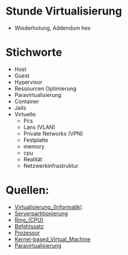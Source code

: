 # Stunde Virtualisierung
- Wiederholung, Addendum hex

# Stichworte
- Host
- Guest
- Hypervisor
- Ressourcen Optimierung
- Paravirtualisierung
- Container
- Jails
- Virtuelle:
  - Pcs
  - Lans (VLAN)
  - Private Networks (VPN)
  - Festplatte
  - memory
  - cpu
  - Realität
  - Netzwerkinfrastruktur

# Quellen:

- [Virtualisierung_(Informatik)](https://de.wikipedia.org/wiki/Virtualisierung_(Informatik))
- [Serverpartitionierung](https://de.wikipedia.org/wiki/Serverpartitionierung)
- [Ring_(CPU)](https://de.wikipedia.org/wiki/Ring_(CPU))
- [Befehlssatz](https://de.wikipedia.org/wiki/Befehlssatz)
- [Prozessor](https://de.wikipedia.org/wiki/Prozessor)
- [Kernel-based_Virtual_Machine](https://de.wikipedia.org/wiki/Kernel-based_Virtual_Machine)
- [Paravirtualisierung](https://de.wikipedia.org/wiki/Paravirtualisierung)
